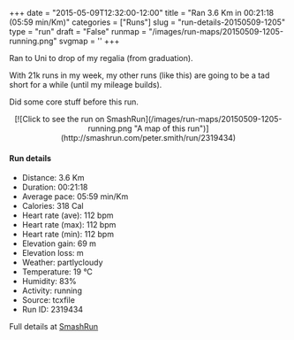 +++
date = "2015-05-09T12:32:00-12:00"
title = "Ran 3.6 Km in 00:21:18 (05:59 min/Km)"
categories = ["Runs"]
slug = "run-details-20150509-1205"
type = "run"
draft = "False"
runmap = "/images/run-maps/20150509-1205-running.png"
svgmap = '<polyline points="3 82, 8 73, 23 76, 29 71, 32 64, 38 55, 39 51, 48 46, 92 2, 97 5, 100 8, 94 1, 91 3, 74 21, 50 45, 35 55, 18 84, 15 99, 0 96">'
+++

Ran to Uni to drop of my regalia (from graduation). 

With 21k runs in my week, my other runs (like this) are going to be a tad short for a while (until my mileage builds). 

Did some core stuff before this run. 



<!--more-->

<center>
[![Click to see the run on SmashRun](/images/run-maps/20150509-1205-running.png "A map of this run")](http://smashrun.com/peter.smith/run/2319434)
</center>

#### Run details

* Distance: 3.6 Km
* Duration: 00:21:18
* Average pace: 05:59 min/Km
* Calories: 318 Cal
* Heart rate (ave): 112 bpm
* Heart rate (max): 112 bpm
* Heart rate (min): 112 bpm
* Elevation gain: 69 m
* Elevation loss:  m
* Weather: partlycloudy
* Temperature: 19 &deg;C
* Humidity: 83%
* Activity: running
* Source: tcxfile
* Run ID: 2319434

Full details at [SmashRun](http://smashrun.com/peter.smith/run/2319434)